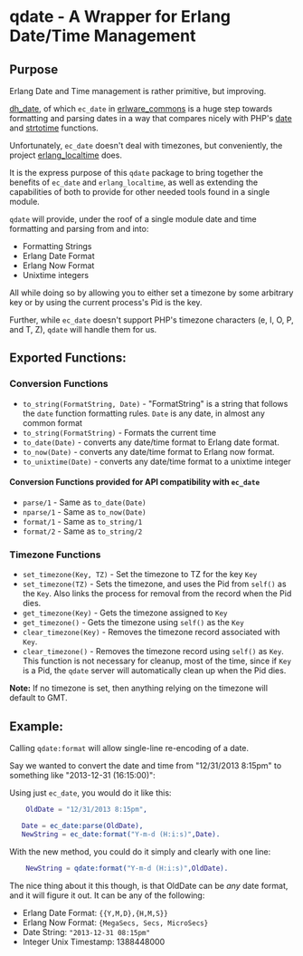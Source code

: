 # qdate - A Wrapper for Erlang Date/Time Management

## Purpose

Erlang Date and Time management is rather primitive, but improving.

[dh_date](https://github.com/daleharvey/dh_date), of which `ec_date` in 
[erlware_commons](https://github.com/erlware/erlware_commons) is a huge step
towards formatting and parsing dates in a way that compares nicely with PHP's
[date](http://php.net/manual/en/function.date.php) and 
[strtotime](http://php.net/manual/en/function.strtotime.php) functions.

Unfortunately, `ec_date` doesn't deal with timezones, but conveniently, 
the project [erlang_localtime](https://github.com/dmitryme/erlang_localtime)
does.

It is the express purpose of this `qdate` package to bring together the
benefits of `ec_date` and `erlang_localtime`, as well as extending the
capabilities of both to provide for other needed tools found in a single
module.

`qdate` will provide, under the roof of a single module date and time formatting
and parsing from and into:
 + Formatting Strings
 + Erlang Date Format
 + Erlang Now Format
 + Unixtime integers

All while doing so by allowing you to either set a timezone by some arbitrary
key or by using the current process's Pid is the key.

Further, while `ec_date` doesn't support PHP's timezone characters (e, I, O, P,
and T, Z), `qdate` will handle them for us.

## Exported Functions:

### Conversion Functions

  + `to_string(FormatString, Date)` - "FormatString" is a string that follows the
    `date` function formatting rules. `Date` is any date, in almost any common
	format
  + `to_string(FormatString)` - Formats the current time
  + `to_date(Date)` - converts any date/time format to Erlang date format.
  + `to_now(Date)` - converts any date/time format to Erlang now format.
  + `to_unixtime(Date)` - converts any date/time format to a unixtime integer

#### Conversion Functions provided for API compatibility with `ec_date`

  + `parse/1` - Same as `to_date(Date)`
  + `nparse/1` - Same as `to_now(Date)`
  + `format/1` - Same as `to_string/1`
  + `format/2` - Same as `to_string/2`

### Timezone Functions

  + `set_timezone(Key, TZ)` - Set the timezone to TZ for the key `Key`
  + `set_timezone(TZ)` - Sets the timezone, and uses the Pid from `self()` as
    the `Key`. Also links the process for removal from the record when the Pid
    dies.
  + `get_timezone(Key)` - Gets the timezone assigned to `Key`
  + `get_timezone()` - Gets the timezone using `self()` as the `Key`
  + `clear_timezone(Key)` - Removes the timezone record associated with `Key`.
  + `clear_timezone()` - Removes the timezone record using `self()` as `Key`.
    This function is not necessary for cleanup, most of the time, since if
    `Key` is a Pid, the `qdate` server will automatically clean up when the
    Pid dies.

**Note:** If no timezone is set, then anything relying on the timezone will
default to GMT.

## Example:

Calling `qdate:format` will allow single-line re-encoding of a date.

Say we wanted to convert the date and time from "12/31/2013 8:15pm" to
something like "2013-12-31 (16:15:00)":

Using just `ec_date`, you would do it like this:
```erlang
	OldDate = "12/31/2013 8:15pm",

   Date = ec_date:parse(OldDate),
   NewString = ec_date:format("Y-m-d (H:i:s)",Date).
```

With the new method, you could do it simply and clearly with one line:

```erlang
	NewString = qdate:format("Y-m-d (H:i:s)",OldDate).
```

The nice thing about it this though, is that OldDate can be *any* date format,
and it will figure it out. It can be any of the following:
  + Erlang Date Format: `{{Y,M,D},{H,M,S}}`
  + Erlang Now Format: `{MegaSecs, Secs, MicroSecs}`
  + Date String: `"2013-12-31 08:15pm"`
  + Integer Unix Timestamp: 1388448000
